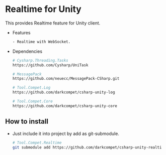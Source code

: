 # Realtime for Unity

This provides Realtime feature for Unity client.

- Features

	```bash
	- Realtime with WebSocket.
	```

- Dependencies

	```bash
	# Cysharp.Threading.Tasks
	https://github.com/Cysharp/UniTask

	# MessagePack
	https://github.com/neuecc/MessagePack-CSharp.git

	# Tool.Compet.Log
	https://github.com/darkcompet/csharp-unity-log

	# Tool.Compet.Core
	https://github.com/darkcompet/csharp-unity-core
	```


## How to install

- Just include it into project by add as git-submodule.
	
	```bash
	# Tool.Compet.Realtime
	git submodule add https://github.com/darkcompet/csharp-unity-realtime.git
	```
